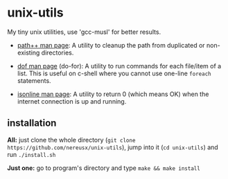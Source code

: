 # unix-utils

My tiny unix utilities, use 'gcc-musl' for better results.

* [path++ man page](https://github.com/nereusx/unix-utils/blob/master/pathpp/path%2B%2B.pdf):
A utility to cleanup the path from duplicated or non-existing directories.

* [dof man page](https://github.com/nereusx/unix-utils/blob/master/dof/dof.pdf) (do-for):
A utility to run commands for each file/item of a list.
This is useful on c-shell where you cannot use one-line `foreach` statements.

* [isonline man page](https://github.com/nereusx/unix-utils/blob/master/isonline/isonline.pdf):
A utility to return 0 (which means OK) when the internet connection is up and running.

## installation

**All:** just clone the whole directory (`git clone https://github.com/nereusx/unix-utils`),
jump into it (`cd unix-utils`) and run `./install.sh`

**Just one:** go to program's directory and type `make && make install`
